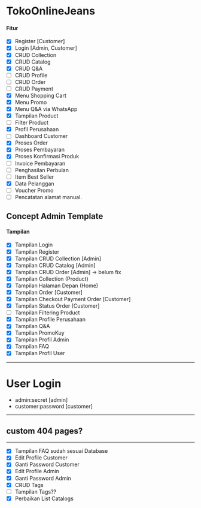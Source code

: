 # TokoOnlineJeans
#### Fitur
- [x] Register [Customer] 
- [x] Login [Admin, Customer]
- [x] CRUD Collection
- [x] CRUD Catalog 
- [x] CRUD Q&A
- [ ] CRUD Profile
- [ ] CRUD Order
- [ ] CRUD Payment
- [x] Menu Shopping Cart
- [x] Menu Promo 
- [x] Menu Q&A via WhatsApp
- [x] Tampilan Product
- [ ] Filter Product
- [x] Profil Perusahaan
- [ ] Dashboard Customer
- [x] Proses Order
- [x] Proses Pembayaran
- [x] Proses Konfirmasi Produk
- [ ] Invoice Pembayaran
- [ ] Penghasilan Perbulan
- [ ] Item Best Seller
- [x] Data Pelanggan
- [ ] Voucher Promo
- [ ] Pencatatan alamat manual.

## Concept Admin Template
#### Tampilan
 - [x] Tampilan Login
 - [x] Tampilan Register 
 - [x] Tampilan CRUD Collection [Admin]
 - [x] Tampilan CRUD Catalog [Admin]
 - [x] Tampilan CRUD Order [Admin] -> belum fix
 - [x] Tampilan Collection (Product) 
 - [x] Tampilan Halaman Depan (Home)
 - [x] Tampilan Order [Customer]
 - [x] Tampilan Checkout Payment Order [Customer]
 - [X] Tampilan Status Order [Customer]
 - [ ] Tampilan Filtering Product
 - [X] Tampilan Profile Perusahaan 
 - [X] Tampilan Q&A
 - [X] Tampilan PromoKuy
 - [x] Tampilan Profil Admin
 - [x] Tampilan FAQ
 - [x] Tampilan Profil User
-------------
# User Login
- admin:secret [admin]
- customer:password [customer]
---
custom 404 pages?
--

------------------
 - [x] Tampilan FAQ sudah sesuai Database
 - [x] Edit Profile Customer
 - [x] Ganti Password Customer
 - [x] Edit Profile Admin
 - [x] Ganti Password Admin
 - [x] CRUD Tags
 - [ ] Tampilan Tags??
 - [x] Perbaikan List Catalogs
